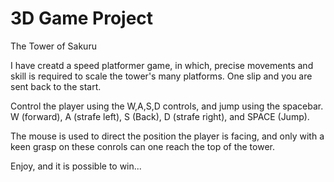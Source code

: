 # 3D Game Project

The Tower of Sakuru

I have creatd a speed platformer game, in which, precise movements and skill is required to scale the tower's many platforms. One slip and you are sent back to the start.

Control the player using the W,A,S,D controls, and jump using the spacebar. W (forward), A (strafe left), S (Back), D (strafe right), and SPACE (Jump).

The mouse is used to direct the position the player is facing, and only with a keen grasp on these conrols can one reach the top of the tower.

Enjoy, and it is possible to win...